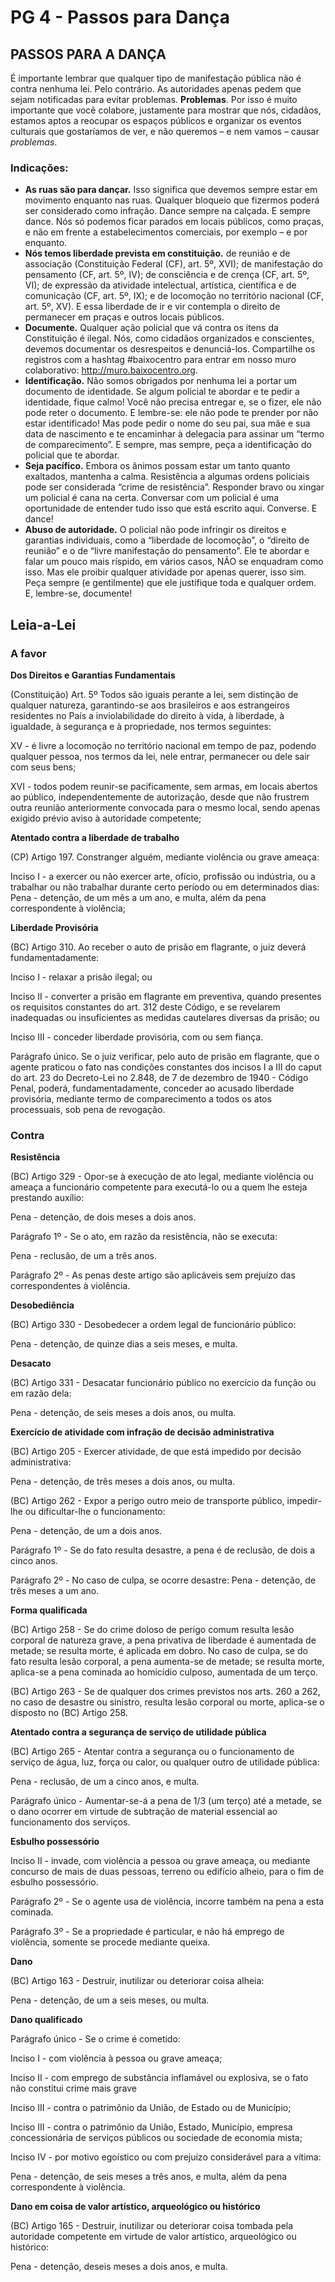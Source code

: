 # PG 4 - Passos para Dança

## PASSOS PARA A DANÇA

É importante lembrar que qualquer tipo de manifestação pública não é contra nenhuma lei. Pelo contrário. As autoridades apenas pedem que sejam notificadas para evitar problemas. **Problemas**. Por isso é muito importante que você colabore, justamente para mostrar que nós, cidadãos, estamos aptos a reocupar os espaços públicos e organizar os eventos culturais que gostaríamos de ver, e não queremos – e nem vamos – causar *problemas*.

### Indicações:

* **As ruas são para dançar.** Isso significa que devemos sempre estar em movimento enquanto nas ruas. Qualquer bloqueio que fizermos poderá ser considerado como infração. Dance sempre na calçada. E sempre dance. Nós só podemos ficar parados em locais públicos, como praças, e não em frente a estabelecimentos comerciais, por exemplo – e por enquanto.
* **Nós temos liberdade prevista em constituição.** de reunião e de associação (Constituição Federal (CF), art. 5º, XVI); de manifestação do pensamento (CF, art. 5º, IV); de consciência e de crença (CF, art. 5º, VI); de expressão da atividade intelectual, artística, científica e de comunicação (CF, art. 5º, IX); e de locomoção no território nacional (CF, art. 5º, XV). E essa liberdade de ir e vir contempla o direito de permanecer em praças e outros locais públicos.
* **Documente.** Qualquer ação policial que vá contra os itens da Constituição é ilegal. Nós, como cidadãos organizados e conscientes, devemos documentar os desrespeitos e denunciá-los. Compartilhe os registros com a hashtag #baixocentro para entrar em nosso muro colaborativo: http://muro.baixocentro.org.
* **Identificação.** Não somos obrigados por nenhuma lei a portar um documento de identidade. Se algum policial te abordar e te pedir a identidade, fique calmo! Você não precisa entregar e, se o fizer, ele não pode reter o documento. E lembre-se: ele não pode te prender por não estar identificado! Mas pode pedir o nome do seu pai, sua mãe e sua data de nascimento e te encaminhar à delegacia para assinar um “termo de comparecimento”. E sempre, mas sempre, peça a identificação do policial que te abordar.
* **Seja pacífico.** Embora os ânimos possam estar um tanto quanto exaltados, mantenha a calma. Resistência a algumas ordens policiais pode ser considerada “crime de resistência”. Responder bravo ou xingar um policial é cana na certa. Conversar com um policial é uma oportunidade de entender tudo isso que está escrito aqui. Converse. E dance!
* **Abuso de autoridade.** O policial não pode infringir os direitos e garantias individuais, como a “liberdade de locomoção”, o “direito de reunião” e o de “livre manifestação do pensamento”. Ele te abordar e falar um pouco mais ríspido, em vários casos, NÃO se enquadram como isso. Mas ele proibir qualquer atividade por apenas querer, isso sim. Peça sempre (e gentilmente) que ele justifique toda e qualquer ordem. E, lembre-se, documente!


## Leia-a-Lei

### A favor

**Dos Direitos e Garantias Fundamentais**

(Constituição) Art. 5º Todos são iguais perante a lei, sem distinção de qualquer natureza, garantindo-se aos brasileiros e aos estrangeiros residentes no País a inviolabilidade do direito à vida, à liberdade, à igualdade, à segurança e à propriedade, nos termos seguintes:

XV - é livre a locomoção no território nacional em tempo de paz, podendo qualquer pessoa, nos termos da lei, nele entrar, permanecer ou dele sair com seus bens;

XVI - todos podem reunir-se pacificamente, sem armas, em locais abertos ao público, independentemente de autorização, desde que não frustrem outra reunião anteriormente convocada para o mesmo local, sendo apenas exigido prévio aviso à autoridade competente;

**Atentado contra a liberdade de trabalho**

(CP) Artigo 197. Constranger alguém, mediante violência ou grave ameaça:

Inciso I - a exercer ou não exercer arte, ofício, profissão ou indústria, ou a trabalhar ou não trabalhar durante certo período ou em determinados dias:
Pena - detenção, de um mês a um ano, e multa, além da pena correspondente à violência;

**Liberdade Provisória**

(BC) Artigo 310. Ao receber o auto de prisão em flagrante, o juiz deverá fundamentadamente:

Inciso I - relaxar a prisão ilegal; ou

Inciso II - converter a prisão em flagrante em preventiva, quando presentes os requisitos constantes do art. 312 deste Código, e se revelarem inadequadas ou insuficientes as medidas cautelares diversas da prisão; ou

Inciso III - conceder liberdade provisória, com ou sem fiança.

Parágrafo único. Se o juiz verificar, pelo auto de prisão em flagrante, que o agente praticou o fato nas condições constantes dos incisos I a III do caput do art. 23 do Decreto-Lei no 2.848, de 7 de dezembro de 1940 - Código Penal, poderá, fundamentadamente, conceder ao acusado liberdade provisória, mediante termo de comparecimento a todos os atos processuais, sob pena de revogação.

### Contra

**Resistência**

(BC) Artigo 329 - Opor-se à execução de ato legal, mediante violência ou ameaça a funcionário competente para executá-lo ou a quem lhe esteja prestando auxílio:

Pena - detenção, de dois meses a dois anos.

Parágrafo 1º - Se o ato, em razão da resistência, não se executa:

Pena - reclusão, de um a três anos.

Parágrafo 2º - As penas deste artigo são aplicáveis sem prejuízo das correspondentes à violência.

**Desobediência**

(BC) Artigo 330 - Desobedecer a ordem legal de funcionário público:

Pena - detenção, de quinze dias a seis meses, e multa.

**Desacato**

(BC) Artigo 331 - Desacatar funcionário público no exercício da função ou em razão dela:

Pena - detenção, de seis meses a dois anos, ou multa.

**Exercício de atividade com infração de decisão administrativa**

(BC) Artigo 205 - Exercer atividade, de que está impedido por decisão administrativa:

Pena - detenção, de três meses a dois anos, ou multa.

(BC) Artigo 262 - Expor a perigo outro meio de transporte público, impedir-lhe ou dificultar-lhe o funcionamento:

Pena - detenção, de um a dois anos.

Parágrafo 1º - Se do fato resulta desastre, a pena é de reclusão, de dois a cinco anos.

Parágrafo 2º - No caso de culpa, se ocorre desastre:
Pena - detenção, de três meses a um ano.

**Forma qualificada**

(BC) Artigo 258 - Se do crime doloso de perigo comum resulta lesão corporal de natureza grave, a pena privativa de liberdade é aumentada de metade; se resulta morte, é aplicada em dobro. No caso de culpa, se do fato resulta lesão corporal, a pena aumenta-se de metade; se resulta morte, aplica-se a pena cominada ao homicídio culposo, aumentada de um terço.

(BC) Artigo 263 - Se de qualquer dos crimes previstos nos arts. 260 a 262, no caso de desastre ou sinistro, resulta lesão corporal ou morte, aplica-se o disposto no (BC) Artigo 258.

**Atentado contra a segurança de serviço de utilidade pública**

(BC) Artigo 265 - Atentar contra a segurança ou o funcionamento de serviço de água, luz, força ou calor, ou qualquer outro de utilidade pública:

Pena - reclusão, de um a cinco anos, e multa.

Parágrafo único - Aumentar-se-á a pena de 1/3 (um terço) até a metade, se o dano ocorrer em virtude de subtração de material essencial ao funcionamento dos serviços.

**Esbulho possessório**

Inciso II - invade, com violência a pessoa ou grave ameaça, ou mediante concurso de mais de duas pessoas, terreno ou edifício alheio, para o fim de esbulho possessório.

Parágrafo 2º - Se o agente usa de violência, incorre também na pena a esta cominada.

Parágrafo 3º - Se a propriedade é particular, e não há emprego de violência, somente se procede mediante queixa.

**Dano**

(BC) Artigo 163 - Destruir, inutilizar ou deteriorar coisa alheia:

Pena - detenção, de um a seis meses, ou multa.

**Dano qualificado**

Parágrafo único - Se o crime é cometido:

Inciso I - com violência à pessoa ou grave ameaça;

Inciso II - com emprego de substância inflamável ou explosiva, se o fato não constitui crime mais grave

Inciso III - contra o patrimônio da União, de Estado ou de Município;

Inciso III - contra o patrimônio da União, Estado, Município, empresa concessionária de serviços públicos ou sociedade de economia mista;

Inciso IV - por motivo egoístico ou com prejuízo considerável para a vítima:

Pena - detenção, de seis meses a três anos, e multa, além da pena correspondente à violência.

**Dano em coisa de valor artístico, arqueológico ou histórico**

(BC) Artigo 165 - Destruir, inutilizar ou deteriorar coisa tombada pela autoridade competente em virtude de valor artístico, arqueológico ou histórico:

Pena - detenção, deseis meses a dois anos, e multa.